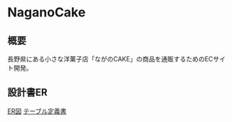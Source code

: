 # NaganoCake

## 概要
長野県にある小さな洋菓子店「ながのCAKE」の商品を通販するためのECサイト開発。

## 設計書ER
[ER図]([チーム開発課題_ER図_team2ペア.drawio.pdf](https://github.com/team-2pair/nagano_cake/files/7766027/_ER._team2.drawio.pdf))
[テーブル定義書](https://docs.google.com/spreadsheets/d/1R5le6TjGtgMImHH3GHJYWQdBh-7yCohQB5AWrrtcOcQ/edit#gid=1373217982)

